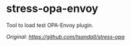 # stress-opa-envoy

Tool to load test OPA-Envoy plugin.

_Original: https://github.com/tsandall/stress-opa_